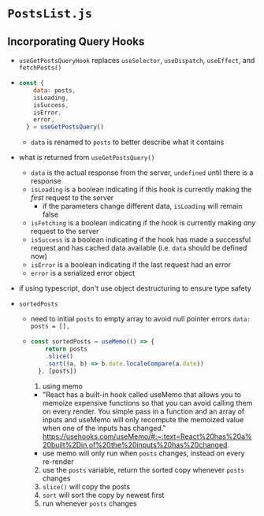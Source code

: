 # `PostsList.js`

## Incorporating Query Hooks

- `useGetPostsQueryHook` replaces `useSelector`, `useDispatch`, `useEffect`, and `fetchPosts()`
- ```js
  const {
      data: posts,
      isLoading,
      isSuccess,
      isError,
      error,
    } = useGetPostsQuery()
  ```

  - `data` is renamed to `posts` to better describe what it contains
- what is returned from `useGetPostsQuery()`

  - `data` is the actual response from the server, `undefined` until there is a response
  - `isLoading` is a boolean indicating if this hook is currently making the *first* request to the server
    - if the parameters change different data, `isLoading` will remain false
  - `isFetching` is a boolean indicating if the hook is currently making *any* request to the server
  - `isSuccess` is a boolean indicating if the hook has made a successful request and has cached data available (i.e. `data` should be defined now)
  - `isError` is a boolean indicating if the last request had an error
  - `error` is a serialized error object

- if using typescript, don't use object destructuring to ensure type safety

- `sortedPosts`

  - need to initial `posts` to empty array to avoid null pointer errors
    `data: posts = [],`

  - ```js
    const sortedPosts = useMemo(() => {
        return posts
        .slice()
        .sort((a, b) => b.date.localeCompare(a.date))
      }, [posts])
    ```

    1.  using memo
       - "React has a built-in hook called useMemo that allows you to memoize expensive functions so that you can avoid calling them on every render. You simple pass in a function and an array of inputs and useMemo will only recompute the memoized value when one of the inputs has changed." 
         https://usehooks.com/useMemo/#:~:text=React%20has%20a%20built%2Din,of%20the%20inputs%20has%20changed.
       - use memo will only run when `posts` changes, instead on every re-render
    2. use the `posts` variable, return the sorted copy whenever `posts` changes
    3. `slice()` will copy the posts
    4. `sort` will sort the copy by newest first
    5. run whenever `posts` changes